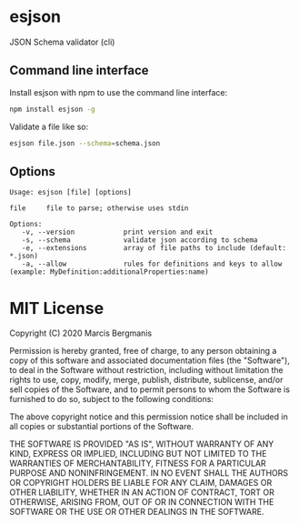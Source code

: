 # esjson
JSON Schema validator (cli)

## Command line interface
Install esjson with npm to use the command line interface:

```bash
npm install esjson -g
```

Validate a file like so:

```bash
esjson file.json --schema=schema.json
```

## Options

```
Usage: esjson [file] [options]

file     file to parse; otherwise uses stdin

Options:
   -v, --version            print version and exit
   -s, --schema             validate json according to schema
   -e, --extensions         array of file paths to include (default: *.json)
   -a, --allow              rules for definitions and keys to allow (example: MyDefinition:additionalProperties:name)
```

# MIT License
Copyright (C) 2020 Marcis Bergmanis

Permission is hereby granted, free of charge, to any person obtaining a copy of this software and associated documentation files (the "Software"), to deal in the Software without restriction, including without limitation the rights to use, copy, modify, merge, publish, distribute, sublicense, and/or sell copies of the Software, and to permit persons to whom the Software is furnished to do so, subject to the following conditions:

The above copyright notice and this permission notice shall be included in all copies or substantial portions of the Software.

THE SOFTWARE IS PROVIDED "AS IS", WITHOUT WARRANTY OF ANY KIND, EXPRESS OR IMPLIED, INCLUDING BUT NOT LIMITED TO THE WARRANTIES OF MERCHANTABILITY, FITNESS FOR A PARTICULAR PURPOSE AND NONINFRINGEMENT. IN NO EVENT SHALL THE AUTHORS OR COPYRIGHT HOLDERS BE LIABLE FOR ANY CLAIM, DAMAGES OR OTHER LIABILITY, WHETHER IN AN ACTION OF CONTRACT, TORT OR OTHERWISE, ARISING FROM, OUT OF OR IN CONNECTION WITH THE SOFTWARE OR THE USE OR OTHER DEALINGS IN THE SOFTWARE.
